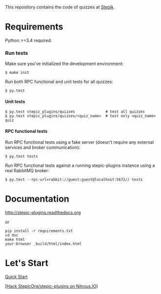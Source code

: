 This repository contains the code of quizzes at [Stepik](https://stepik.org).

Requirements
===

Python >=3.4 required.

### Run tests

Make sure you've initialized the development environment:
```
$ make init
```
Run both RPC functional and unit tests for all quizzes:
```
$ py.test
```
#### Unit tests
```
$ py.test stepic_plugins/quizzes              # test all quizzes
$ py.test stepic_plugins/quizzes/<quiz_name>  # test only <quiz_name> quiz 
```
#### RPC functional tests
Run RPC functional tests using a fake server (doesn't require any external services and broker communication):
```
$ py.test tests
```
Run RPC functional tests against a running stepic-plugins instance using a real RabbitMQ broker:
```
$ py.test --rpc-url=rabbit://guest:guest@localhost:5672// tests
```

Documentation
===

http://stepic-plugins.readthedocs.org

or

```
pip install -r requirements.txt
cd doc
make html
your-browser _build/html/index.html
```

Let's Start
===

[Quick Start](http://stepic-plugins.readthedocs.org/en/latest/for_impatient.html)

[[Hack StepicOrg/stepic-plugins on Nitrous.IO]](https://www.nitrous.io/hack_button?source=embed&runtime=django&repo=StepicOrg%2Fstepic-plugins&file_to_open=stepic_plugins%2Fquizzes%2Fsimple_choice%2F__init__.py)
